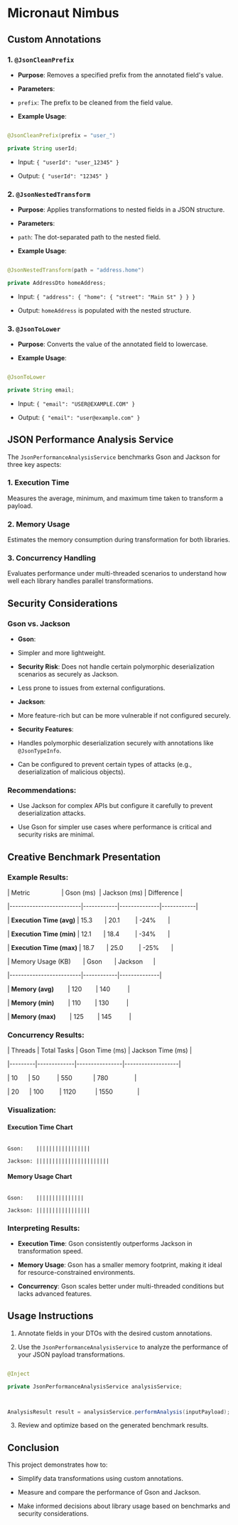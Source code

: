 # Micronaut Nimbus


## Custom Annotations

### 1. `@JsonCleanPrefix`

- **Purpose**: Removes a specified prefix from the annotated field's value.

- **Parameters**:

- `prefix`: The prefix to be cleaned from the field value.

- **Example Usage**:

```java

@JsonCleanPrefix(prefix = "user_")

private String userId;

```

- Input: `{ "userId": "user_12345" }`

- Output: `{ "userId": "12345" }`



### 2. `@JsonNestedTransform`

- **Purpose**: Applies transformations to nested fields in a JSON structure.

- **Parameters**:

- `path`: The dot-separated path to the nested field.

- **Example Usage**:

```java

@JsonNestedTransform(path = "address.home")

private AddressDto homeAddress;

```

- Input: `{ "address": { "home": { "street": "Main St" } } }`

- Output: `homeAddress` is populated with the nested structure.



### 3. `@JsonToLower`

- **Purpose**: Converts the value of the annotated field to lowercase.

- **Example Usage**:

```java

@JsonToLower

private String email;

```

- Input: `{ "email": "USER@EXAMPLE.COM" }`

- Output: `{ "email": "user@example.com" }`



## JSON Performance Analysis Service

The `JsonPerformanceAnalysisService` benchmarks Gson and Jackson for three key aspects:



### 1. Execution Time

Measures the average, minimum, and maximum time taken to transform a payload.



### 2. Memory Usage

Estimates the memory consumption during transformation for both libraries.



### 3. Concurrency Handling

Evaluates performance under multi-threaded scenarios to understand how well each library handles parallel transformations.



## Security Considerations

### Gson vs. Jackson

- **Gson**:

- Simpler and more lightweight.

- **Security Risk**: Does not handle certain polymorphic deserialization scenarios as securely as Jackson.

- Less prone to issues from external configurations.



- **Jackson**:

- More feature-rich but can be more vulnerable if not configured securely.

- **Security Features**:

- Handles polymorphic deserialization securely with annotations like `@JsonTypeInfo`.

- Can be configured to prevent certain types of attacks (e.g., deserialization of malicious objects).



### Recommendations:

- Use Jackson for complex APIs but configure it carefully to prevent deserialization attacks.

- Use Gson for simpler use cases where performance is critical and security risks are minimal.



## Creative Benchmark Presentation

### Example Results:

| Metric                  | Gson (ms)  | Jackson (ms) | Difference |

|-------------------------|------------|--------------|------------|

| **Execution Time (avg)** | 15.3       | 20.1         | -24%       |

| **Execution Time (min)** | 12.1       | 18.4         | -34%       |

| **Execution Time (max)** | 18.7       | 25.0         | -25%       |



| Memory Usage (KB)       | Gson       | Jackson      |

|-------------------------|------------|--------------|

| **Memory (avg)**        | 120        | 140          |

| **Memory (min)**        | 110        | 130          |

| **Memory (max)**        | 125        | 145          |



### Concurrency Results:

| Threads | Total Tasks | Gson Time (ms) | Jackson Time (ms) |

|---------|-------------|----------------|-------------------|

| 10      | 50          | 550            | 780               |

| 20      | 100         | 1120           | 1550              |



### Visualization:

#### Execution Time Chart

```

Gson:    |||||||||||||||||

Jackson: |||||||||||||||||||||||

```

#### Memory Usage Chart

```

Gson:    |||||||||||||||

Jackson: |||||||||||||||||

```



### Interpreting Results:

- **Execution Time**: Gson consistently outperforms Jackson in transformation speed.

- **Memory Usage**: Gson has a smaller memory footprint, making it ideal for resource-constrained environments.

- **Concurrency**: Gson scales better under multi-threaded conditions but lacks advanced features.



## Usage Instructions

1. Annotate fields in your DTOs with the desired custom annotations.

2. Use the `JsonPerformanceAnalysisService` to analyze the performance of your JSON payload transformations.

```java

@Inject

private JsonPerformanceAnalysisService analysisService;



AnalysisResult result = analysisService.performAnalysis(inputPayload);

```

3. Review and optimize based on the generated benchmark results.



## Conclusion

This project demonstrates how to:

- Simplify data transformations using custom annotations.

- Measure and compare the performance of Gson and Jackson.

- Make informed decisions about library usage based on benchmarks and security considerations.